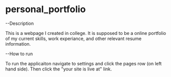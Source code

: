 # personal_portfolio




--Description

This is a webpage I created in college. It is supposed to be a online portfolio of my current skills, work experiance, and other relevant resume information.

--How to run

To run the applicaiton navigate to settings and click the pages row (on left hand side). Then click the "your site is live at" link.
